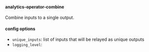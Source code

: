 #### analytics-operator-combine

Combine inputs to a single output.

#### config options

+ `unique_inputs`: list of inputs that will be relayed as unique outputs
+ `logging_level`: 
